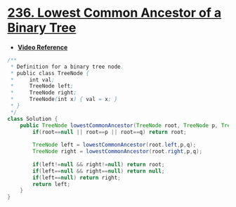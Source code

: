 # [**236. Lowest Common Ancestor of a Binary Tree**](https://leetcode.com/problems/lowest-common-ancestor-of-a-binary-tree/)

- [**Video Reference**](https://youtu.be/_-QHfMDde90)

```java
/**
 * Definition for a binary tree node.
 * public class TreeNode {
 *     int val;
 *     TreeNode left;
 *     TreeNode right;
 *     TreeNode(int x) { val = x; }
 * }
 */
class Solution {
    public TreeNode lowestCommonAncestor(TreeNode root, TreeNode p, TreeNode q) {
        if(root==null || root==p || root==q) return root;
        
        TreeNode left = lowestCommonAncestor(root.left,p,q);
        TreeNode right = lowestCommonAncestor(root.right,p,q);
        
        if(left!=null && right!=null) return root;
        if(left==null && right==null) return null;
        if(left==null) return right;
        return left;
    }
}
```